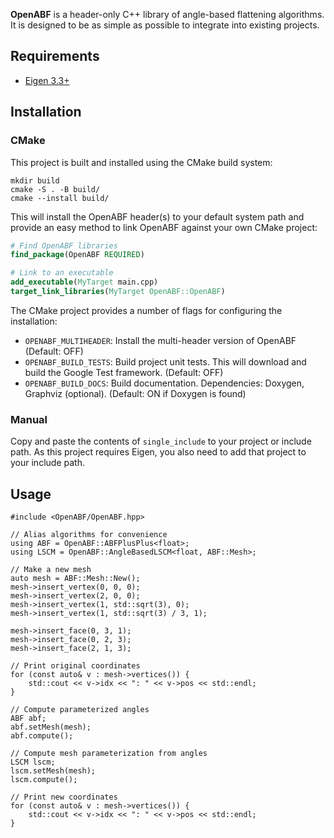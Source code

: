**OpenABF** is a header-only C++ library of angle-based flattening algorithms.
It is designed to be as simple as possible to integrate into existing projects.

## Requirements
* [Eigen 3.3+](http://eigen.tuxfamily.org/)

## Installation
### CMake
This project is built and installed using the CMake build system:

```{.sh}
mkdir build
cmake -S . -B build/
cmake --install build/
```

This will install the OpenABF header(s) to your default system path and provide
an easy method to link OpenABF against your own CMake project:

```cmake
# Find OpenABF libraries
find_package(OpenABF REQUIRED)

# Link to an executable
add_executable(MyTarget main.cpp)
target_link_libraries(MyTarget OpenABF::OpenABF)
```

The CMake project provides a number of flags for configuring the installation:
- `OPENABF_MULTIHEADER`: Install the multi-header version of OpenABF
  (Default: OFF)
- `OPENABF_BUILD_TESTS`: Build project unit tests. This will download and build
  the Google Test framework. (Default: OFF)
- `OPENABF_BUILD_DOCS`: Build documentation. Dependencies: Doxygen, Graphviz
  (optional). (Default: ON if Doxygen is found)

### Manual
Copy and paste the contents of `single_include` to your project or include path.
As this project requires Eigen, you also need to add that project to your
include path.

## Usage
```{.cpp}
#include <OpenABF/OpenABF.hpp>

// Alias algorithms for convenience
using ABF = OpenABF::ABFPlusPlus<float>;
using LSCM = OpenABF::AngleBasedLSCM<float, ABF::Mesh>;

// Make a new mesh
auto mesh = ABF::Mesh::New();
mesh->insert_vertex(0, 0, 0);
mesh->insert_vertex(2, 0, 0);
mesh->insert_vertex(1, std::sqrt(3), 0);
mesh->insert_vertex(1, std::sqrt(3) / 3, 1);

mesh->insert_face(0, 3, 1);
mesh->insert_face(0, 2, 3);
mesh->insert_face(2, 1, 3);

// Print original coordinates
for (const auto& v : mesh->vertices()) {
    std::cout << v->idx << ": " << v->pos << std::endl;
}

// Compute parameterized angles
ABF abf;
abf.setMesh(mesh);
abf.compute();

// Compute mesh parameterization from angles
LSCM lscm;
lscm.setMesh(mesh);
lscm.compute();

// Print new coordinates
for (const auto& v : mesh->vertices()) {
    std::cout << v->idx << ": " << v->pos << std::endl;
}
```